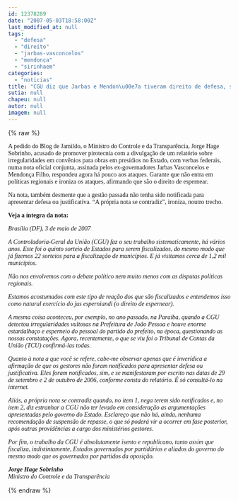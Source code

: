 ```yaml
---
id: 12378289
date: "2007-05-03T18:58:00Z"
last_modified_at: null
tags:
  - "defesa"
  - "direito"
  - "jarbas-vasconcelos"
  - "mendonca"
  - "sirinhaem"
categories:
  - "noticias"
title: "CGU diz que Jarbas e Mendon\u00e7a tiveram direito de defesa, sim, e ironiza: \u00c9 o direito de espernear"
sutia: null
chapeu: null
autor: null
imagem: null
---
```

{% raw %}
<p><P><FONT face=Verdana>A pedido do Blog de Jamildo, o Ministro do Controle e da Transparência, Jorge Hage Sobrinho, acusado de promover pirotecnia com a divulgação de um relatório sobre irregularidades em convênios para obras em presídios no Estado, com verbas federais, numa nota oficial conjunta, assinada pelos ex-governadores Jarbas Vasconcelos e Mendonça Filho, respondeu agora há pouco aos ataques. Garante que não entra em políticas regionais e ironiza os ataques, afirmando que são o direito de espernear.</FONT></P></p>
<p><P><FONT face=Verdana>Na nota, também desmente que a gestão passada não tenha sido notificada para apresentar defesa ou justificativa. “A própria nota se contradiz”, ironiza, noutro trecho.</FONT></P></p>
<p><P><FONT face=Verdana><STRONG>Veja a íntegra da nota:</STRONG></FONT></P></p>
<p><P><FONT face=Verdana><EM>Brasília (DF), 3 de maio de 2007</EM></FONT></P></p>
<p><P><FONT face=Verdana><EM>A Controladoria-Geral da União (CGU) faz o seu trabalho sistematicamente, há vários anos. Este foi o quinto sorteio de Estados para serem fiscalizados, do mesmo modo que já fizemos 22 sorteios para a fiscalização de municípios. E já visitamos cerca de 1,2 mil municípios.</EM></FONT></P></p>
<p><P><FONT face=Verdana><EM>Não nos envolvemos com o debate político nem muito menos com as disputas políticas regionais.</EM></FONT></P></p>
<p><P><FONT face=Verdana><EM>Estamos acostumados com este tipo de reação dos que são fiscalizados e entendemos isso como natural exercício do jus esperniandi (o direito de espernear). </EM></FONT></P></p>
<p><P><FONT face=Verdana><EM>A mesma coisa aconteceu, por exemplo, no ano passado, na Paraíba, quando a CGU detectou irregularidades vultosas na Prefeitura de João Pessoa e houve enorme estardalhaço e esperneio do pessoal do partido do prefeito, na época, questionando as nossas constatações. Agora, recentemente, o que se viu foi o Tribunal de Contas da União (TCU) confirmá-las todas.</EM></FONT></P></p>
<p><P><FONT face=Verdana><EM>Quanto à nota a que você se refere, cabe-me observar apenas que é inverídica a afirmação de que os gestores não foram notificados para apresentar defesa ou justificativa. Eles foram notificados, sim, e se manifestaram por escrito nas datas de 29 de setembro e 2 de outubro de 2006, conforme consta do relatório. É só consultá-lo na internet. </EM></FONT></P></p>
<p><P><FONT face=Verdana><EM>Aliás, a própria nota se contradiz quando, no item 1, nega terem sido notificados e, no item 2, diz estranhar a CGU não ter levado em consideração as argumentações apresentadas pelo governo do Estado. Esclareço que não há, ainda, nenhuma recomendação de suspensão de repasse, o que só poderá vir a ocorrer em fase posterior, após outras providências a cargo dos ministérios gestores. </EM></FONT></P></p>
<p><P><FONT face=Verdana><EM>Por fim, o trabalho da CGU é absolutamente isento e republicano, tanto assim que fiscaliza, indistintamente, Estados governados por partidários e aliados do governo do mesmo modo que os governados por partidos da oposição.</EM></FONT></P></p>
<p><P><FONT face=Verdana><EM><STRONG>Jorge Hage Sobrinho<BR></STRONG>Ministro do Controle e da Transparência<BR></EM></FONT></P> </p>
{% endraw %}